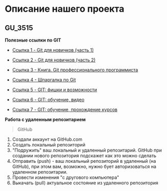 # Описание нашего проекта
## GU_3515

**Полезные ссылки по GIT** 

* [Ссылка 1 - Git для новичков (часть 1)](https://habr.com/ru/post/541258/) 

* [Ссылка 2 - Git для новичков (часть 2)](https://habr.com/ru/post/542616/) 

* [Ссылка 3 - Книга. Git профессионального программиста ](https://gbcdn.mrgcdn.ru/uploads/asset/4245110/attachment/d4eb8c232f8f2bdf4e42ba7cb49e0c50.pdf) 

* [Ссылка 4 - Шпаргалка по Git ](https://training.github.com/downloads/ru/github-git-cheat-sheet/) 

* [Ссылка 5 - GIT: фишки и возможности ](https://netology-code.github.io/guides/git-links/#articles)

* [Ссылка 6 - GIT: обучение, видео ](https://vimeo.com/showcase/5616060)

* [Ссылка 7 - GIT: обучение, прохождение курсов ](https://learngitbranching.js.org/?locale=ru_RU)

**Работа с удаленным репозитарием**

> GitHub

1. Создали аккаунт на GitHub.com
2. Создать локальный репозиторий
3. "Подружить" ваш локальный и удаленный репозитарий. GitHub при создании нового репозитория подскажет как это можно сделать
4. Отправить (push) - ваш локальный репозиторий в удаленный (на GitHub), при этом вам, возможно, нужно бует авторизоваться на удаленном репозитарии.
5. Провести изменения "с другового компьютера"
6. Выкачать (pull) актуальное состояние из удаленного репозитория
